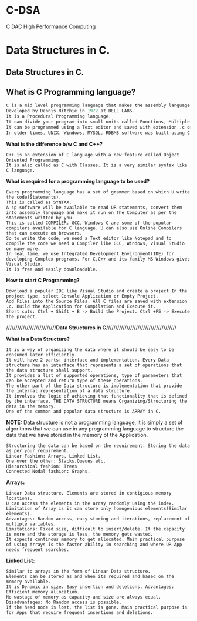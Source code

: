 # C-DSA
C DAC High Performance Computing 

# Data Structures in C.

## Data Structures in C.

## What is C Programming language?

```c
C is a mid level programming language that makes the assembly language work much easier.
Developed by Dennis Ritchie in 1972 at BELL LABS. 
It is a Procedural Programming language.
It can divide your program into small units called Functions, Multiple sets of data as structures. 
It can be programmed using a Text editor and saved with extension .c or .h.
In older times, UNIX, Windows, MYSQL, RDBMS software was built using C language.

```
**What is the difference b/w C and C++?**
```
C++ is an extension of C language with a new feature called Object Oriented Programming.
It is also called as C with Classes. It is a very similar syntax like C language.
```

**What is required for a programming language to be used?**
```
Every programming language has a set of grammer based on which U write the code(Statements).
This is called as SYNTAX. 
A sp software will be available to read UR statements, convert them into assembly language and make it run on the Computer as per the statements written by you. 
This is called COMPILER. GCC, Windows C are some of the popular compilers available for C language. U can also use Online Compilers that can execute on browsers. 
So to write the code, we need a Text editor like Notepad and to compile the code we need a Compiler like GCC, Windows, Visual Studio or many more.
In real time, we use Integrated Development Environment(IDE) for developing Complex programs. For C,C++ and its family MS Windows gives Visual Studio.
It is free and easily downloadable.
```
**How to start C Programming?**
```
Download a popular IDE like Visual Studio and create a project In the project type, select Console Application or Empty Project.
Add Files into the Source Files. All C files are saved with extension .c. Build the Application for Compilation and Execute it.
Short cuts: Ctrl + Shift + B -> Build the Project. Ctrl +F5 -> Execute the project.
```
///////////////////////////**Data Structures in C**//////////////////////////////////////

**What is a Data Structure?**
```
It is a way of organizing the data where it should be easy to be consumed later efficiently.
It will have 2 parts: interface and implementation. Every Data structure has an interface that represents a set of operations that the data structure shall support.
It provides a list of supported operations, type of parameters that can be accepted and return type of these operations. 
The other part of the Data structure is implementation that provide the internal representation of a data structure.
It involves the logic of achieving that functionality that is defined by the interface. THE DATA STRUCTURE means Organizing/Structuring the data in the memory.
One of the common and popular data structure is ARRAY in C.
```

**NOTE:**
Data structure is not a programming language, it is simply a set of algorithms that we can use in any programming language to structure 
the data that we have stored in the memory of the Application.

```
Structuring the data can be based on the requirement: Storing the data as per your requirement.
Linear Fashion: Arrays, Linked List.
One over the other: Stacks,Queues etc.
Hierarchical fashion: Trees
Connected Nodal fashion: Graphs.
```

**Arrays:**
```
Linear Data structure. Elements are stored in contigious memory locations. 
U can access the elements in the array randomly using the index. Limitation of Array is it can store only homogenious elements(Similar elements). 
Advantages: Random access, easy storing and iterations, replacement of multiple variables. 
Limitations: Fixed size, difficult to insert/delete. If the capacity is more and the storage is less, the memory gets wasted. 
It expects continous memory to get allocated. Main practical purpose of using Arrays is the faster ability in searching and where UR App needs frequent searches.
```

**Linked List:**
```
Similar to arrays in the form of Linear Data structure. 
Elements can be stored as and when its required and based on the memory available. 
It is Dynamic in size. Easy insertion and deletions. Advantages: Efficient memory allocation. 
No wastage of memory as capacity and size are always equal. Disadvantages: No Random access is possible.
If the head node is lost, the list is gone. Main practical purpose is for Apps that require frequent insertions and deletions.
```
